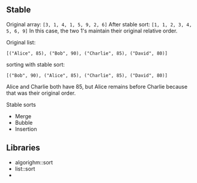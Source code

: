 ## Stable

Original array: `[3, 1, 4, 1, 5, 9, 2, 6]`
After stable sort: `[1, 1, 2, 3, 4, 5, 6, 9]`
In this case, the two 1's maintain their original relative order.

Original list:

```
[("Alice", 85), ("Bob", 90), ("Charlie", 85), ("David", 80)]
```

sorting with stable sort:

```
[("Bob", 90), ("Alice", 85), ("Charlie", 85), ("David", 80)]
```

Alice and Charlie both have 85, but Alice remains before Charlie because that was their original order.

Stable sorts

* Merge
* Bubble
* Insertion

## Libraries

* algorighm::sort
* list::sort
* 
